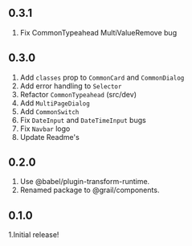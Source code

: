 ## 0.3.1

1.  Fix CommonTypeahead MultiValueRemove bug

## 0.3.0

1.  Add `classes` prop to `CommonCard` and `CommonDialog`
2.  Add error handling to `Selector`
3.  Refactor `CommonTypeahead` (src/dev)
4.  Add `MultiPageDialog`
5.  Add `CommonSwitch`
6.  Fix `DateInput` and `DateTimeInput` bugs
7.  Fix `Navbar` logo
8.  Update Readme's

## 0.2.0

1.  Use @babel/plugin-transform-runtime.
2.  Renamed package to @grail/components.

## 0.1.0

1.Initial release!
